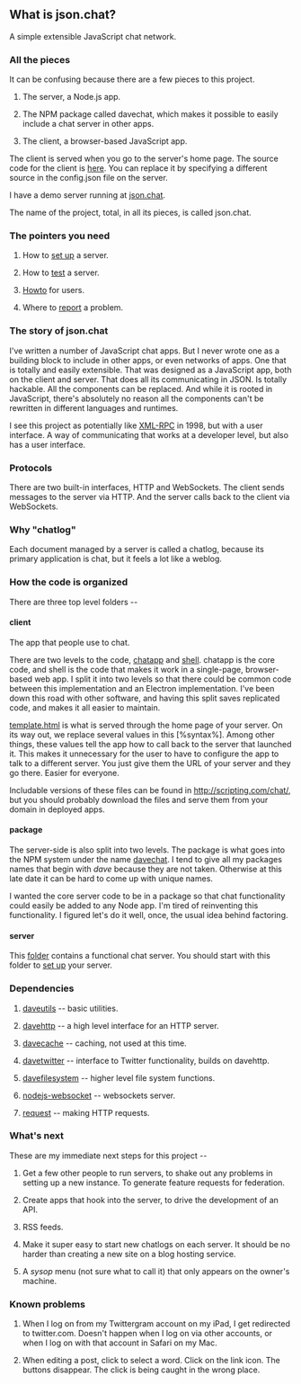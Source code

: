 ## What is json.chat?

A simple extensible JavaScript chat network. 

### All the pieces

It can be confusing because there are a few pieces to this project.

1. The server, a Node.js app. 

2. The NPM package called davechat, which makes it possible to easily include a chat server in other apps.

3. The client, a browser-based JavaScript app.

The client is served when you go to the server's home page. The source code for the client is <a href="https://github.com/scripting/chat/blob/master/client/template.html">here</a>. You can replace it by specifying a different source in the config.json file on the server. 

I have a demo server running at <a href="http://json.chat/">json.chat</a>. 

The name of the project, total, in all its pieces, is called json.chat. 

### The pointers you need

1. How to <a href="https://github.com/scripting/chat/blob/master/docs/setup.md">set up</a> a server.

2. How to <a href="https://github.com/scripting/chat/blob/master/docs/testing.md">test</a> a server.

3. <a href="http://this.how/jsonchat/">Howto</a> for users.

4. Where to <a href="https://github.com/scripting/chat/issues/new">report</a> a problem.

### The story of json.chat

I've written a number of JavaScript chat apps. But I never wrote one as a building block to include in other apps, or even networks of apps. One that is totally and easily extensible. That was designed as a JavaScript app, both on the client and server. That does all its communicating in JSON. Is totally hackable. All the components can be replaced. And while it is rooted in JavaScript, there's absolutely no reason  all the components can't be rewritten in different languages and runtimes.

I see this project as potentially like <a href="http://xmlrpc.scripting.com/">XML-RPC</a> in 1998, but with a user interface. A way of communicating that works at a developer level, but also has a user interface.

### Protocols

There are two built-in interfaces, HTTP and WebSockets. The client sends messages to the server via HTTP. And the server calls back to the client via WebSockets.

### Why "chatlog"

Each document managed by a server is called a chatlog, because its primary application is chat, but it feels a lot like a weblog. 

### How the code is organized

There are three top level folders --

#### client

The app that people use to chat.

There are two levels to the code, <a href="https://github.com/scripting/chat/blob/master/client/chatapp.js">chatapp</a> and <a href="https://github.com/scripting/chat/blob/master/client/shell.js">shell</a>.  chatapp is the core code, and shell is the code that makes it work in a single-page, browser-based web app. I split it into two levels so that there could be common code between this implementation and an Electron implementation. I've been down this road with other software, and having this split saves replicated code, and makes it all easier to maintain.

<a href="https://github.com/scripting/chat/blob/master/client/template.html">template.html</a> is what is served through the home page of your server. On its way out, we replace several values in this [%syntax%]. Among other things, these values tell the app how to call back to the server that launched it. This makes it unnecessary for the user to have to configure the app to talk to a different server. You just give them the URL of your server and they go there. Easier for everyone.

Includable versions of these files can be found in http://scripting.com/chat/, but you should probably download the files and serve them from your domain in deployed apps.

#### package

The server-side is also split into two levels. The package is what goes into the NPM system under the name <a href="https://www.npmjs.com/package/davechat">davechat</a>. I tend to give all my packages names that begin with <i>dave</i> because they are not taken. Otherwise at this late date it can be hard to come up with unique names. 

I wanted the core server code to be in a package so that chat functionality could easily be added to any Node app. I'm tired of reinventing this functionality. I figured let's do it well, once, the usual idea behind factoring.

#### server

This <a href="https://github.com/scripting/chat/tree/master/server">folder</a> contains a functional chat server. You should start with this folder to <a href="https://github.com/scripting/chat/blob/master/docs/setup.md">set up</a> your server. 

### Dependencies

1. <a href="https://www.npmjs.com/package/daveutils">daveutils</a> -- basic utilities.

2. <a href="https://www.npmjs.com/package/davehttp">davehttp</a> -- a high level interface for an HTTP server.

3. <a href="https://www.npmjs.com/package/davecache">davecache</a> -- caching, not used at this time.

4. <a href="https://www.npmjs.com/package/davetwitter">davetwitter</a> -- interface to Twitter functionality, builds on davehttp.

5. <a href="https://www.npmjs.com/package/davefilesystem">davefilesystem</a> -- higher level file system functions. 

6. <a href="https://www.npmjs.com/package/nodejs-websocket">nodejs-websocket</a> -- websockets server.

7. <a href="https://www.npmjs.com/package/request">request</a> -- making HTTP requests.

### What's next

These are my immediate next steps for this project -- 

1. Get a few other people to run servers, to shake out any problems in setting up a new instance. To generate feature requests for federation.

2. Create apps that hook into the server, to drive the development of an API.

3. RSS feeds.

4. Make it super easy to start new chatlogs on each server. It should be no harder than creating a new site on a blog hosting service.

5. A <i>sysop</i> menu (not sure what to call it) that only appears on the owner's machine. 

### Known problems

1. When I log on from my Twittergram account on my iPad, I get redirected to twitter.com. Doesn't happen when I log on via other accounts, or when I log on with that account in Safari on my Mac. 

2. When editing a post, click to select a word. Click on the link icon. The buttons disappear. The click is being caught in the wrong place. 

